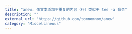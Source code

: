 ```yaml
---
title: "anew: 像文本添加不重复的内容（行）类似于 tee -a 命令"
description: ""
external_url: "https://github.com/tomnomnom/anew"
category: "Miscellaneous"
---
```

